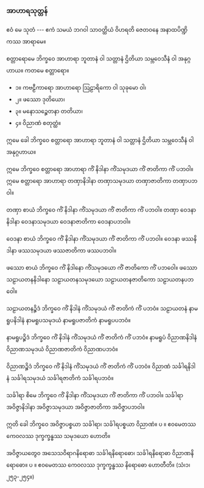 ### အာဟာရသုတ္တန်

ဧဝံ မေ သုတံ --- ဧကံ သမယံ ဘဂဝါ သာဝတ္ထိယံ ဝိဟရတိ ဇေတ၀နေ အနာထပိဏ္ဍိကဿ အာရာမေ။

စတ္တာရောမေ ဘိက္ခဝေ အာဟာရာ ဘူတာနံ ဝါ သတ္တာနံ ဌိတိယာ သမ္ဘဝေသီနံ ဝါ အနုဂ္ဂဟာယ။ ကတမေ စတ္တာရော။

- ၁။ ကဗဠီကာရော အာဟာရော ဩဠာရိကော ဝါ သုခုမော ဝါ၊
- ၂။ ဖဿော ဒုတိယော၊
- ၃။ မနောသဉ္စေတနာ တတိယာ၊
- ၄။ ဝိညာဏံ စတုတ္ထံ။

ဣမေ ခေါ ဘိက္ခဝေ စတ္တာရော အာဟာရာ ဘူတာနံ ဝါ သတ္တာနံ ဌိတိယာ သမ္ဘဝေသီနံ ဝါ အနုဂ္ဂဟာယ။

ဣမေ ဘိက္ခဝေ စတ္တာရော အာဟာရာ ကိံ နိဒါနာ ကိံသမုဒယာ ကိံ ဇာတိကာ ကိံ ပဘဝါ။ 
ဣမေ စတ္တာရော အာဟာရာ တဏှာနိဒါနာ တဏှာသမုဒယာ တဏှာဇာတိကာ တဏှာပဘဝါ။

တဏှာ စာယံ ဘိက္ခဝေ ကိံ နိဒါနာ ကိံသမုဒယာ ကိံ ဇာတိကာ ကိံ ပဘဝါ။ 
တဏှာ ဝေဒနာနိဒါနာ ဝေဒနာသမုဒယာ ဝေဒနာဇာတိကာ ဝေဒနာပဘဝါ။

ဝေဒနာ စာယံ ဘိက္ခဝေ ကိံ နိဒါနာ ကိံသမုဒယာ ကိံ ဇာတိကာ ကိံ ပဘဝါ။ 
ဝေဒနာ ဖဿနိဒါနာ ဖဿသမုဒယာ ဖဿဇာတိကာ ဖဿပဘဝါ။

ဖဿော စာယံ ဘိက္ခဝေ ကိံ နိဒါနော ကိံသမုဒယော ကိံ ဇာတိကော ကိံ ပဘဝေါ။ 
ဖဿော သဠာယတနနိဒါနော သဠာယတနသမုဒယော သဠာယတနဇာတိကော သဠာယတနပဘဝေါ။

သဠာယတနဉ္စိဒံ ဘိက္ခဝေ ကိံ နိဒါနံ ကိံသမုဒယံ ကိံ ဇာတိကံ ကိံ ပဘဝံ။ 
သဠာယတနံ နာမရူပနိဒါနံ နာမရူပသမုဒယံ နာမရူပဇာတိကံ နာမရူပပဘဝံ။

နာမရူပဉ္စိဒံ ဘိက္ခဝေ ကိံ နိဒါနံ ကိံသမုဒယံ ကိံ ဇာတိကံ ကိံ ပဘဝံ။ 
နာမရူပံ ဝိညာဏနိဒါနံ ဝိညာဏသမုဒယံ ဝိညာဏဇာတိကံ ဝိညာဏပဘဝံ။

ဝိညာဏဉ္စိဒံ ဘိက္ခဝေ ကိံ နိဒါနံ ကိံသမုဒယံ ကိံ ဇာတိကံ ကိံ ပဘဝံ။ 
ဝိညာဏံ သင်္ခါရနိဒါနံ သင်္ခါရသမုဒယံ သင်္ခါရဇာတိကံ သင်္ခါရပဘဝံ။

သင်္ခါရာ စိမေ ဘိက္ခဝေ ကိံ နိဒါနာ ကိံသမုဒယာ ကိံ ဇာတိကာ ကိံ ပဘဝါ။ 
သင်္ခါရာ အဝိဇ္ဇာနိဒါနာ အဝိဇ္ဇာသမုဒယာ အဝိဇ္ဇာဇာတိကာ အဝိဇ္ဇာပဘဝါ။

ဣတိ ခေါ ဘိက္ခဝေ အဝိဇ္ဇာပစ္စယာ သင်္ခါရာ၊ သင်္ခါရပစ္စယာ ဝိညာဏံ။ ပ ။ ဧ၀မေတဿ ကေ၀လဿ ဒုက္ခက္ခန္ဓဿ သမုဒယော ဟောတိ။

အဝိဇ္ဇာယတွေ၀ အသေသဝိရာဂနိရောဓာ သင်္ခါရနိရောဓော၊ သင်္ခါရနိရောဓာ ဝိညာဏနိရောဓော။ ပ ။ ဧ၀မေတဿ ကေ၀လဿ ဒုက္ခက္ခန္ဓဿ နိရောဓော ဟောတီတိ။ (သံ၊၁၊၂၅၃-၂၅၄။)